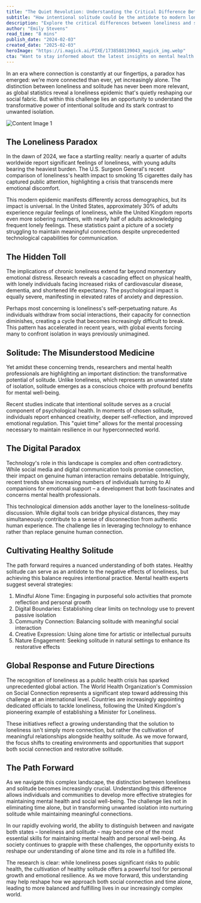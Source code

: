 ```yaml
---
title: "The Quiet Revolution: Understanding the Critical Difference Between Loneliness and Solitude in Our Hyperconnected World"
subtitle: "How intentional solitude could be the antidote to modern loneliness"
description: "Explore the critical differences between loneliness and solitude in our hyperconnected world and how intentional solitude can serve as a powerful antidote to modern loneliness."
author: "Emily Stevens"
read_time: "8 mins"
publish_date: "2024-02-03"
created_date: "2025-02-03"
heroImage: "https://i.magick.ai/PIXE/1738588139043_magick_img.webp"
cta: "Want to stay informed about the latest insights on mental health and social connection? Follow us on LinkedIn for more thought-provoking articles and join a community dedicated to understanding the complexities of modern well-being."
---
```


In an era where connection is constantly at our fingertips, a paradox has emerged: we're more connected than ever, yet increasingly alone. The distinction between loneliness and solitude has never been more relevant, as global statistics reveal a loneliness epidemic that's quietly reshaping our social fabric. But within this challenge lies an opportunity to understand the transformative power of intentional solitude and its stark contrast to unwanted isolation.

![Content Image 1](https://i.magick.ai/PIXE/1738588139047_magick_img.webp)

## The Loneliness Paradox

In the dawn of 2024, we face a startling reality: nearly a quarter of adults worldwide report significant feelings of loneliness, with young adults bearing the heaviest burden. The U.S. Surgeon General's recent comparison of loneliness's health impact to smoking 15 cigarettes daily has captured public attention, highlighting a crisis that transcends mere emotional discomfort.

This modern epidemic manifests differently across demographics, but its impact is universal. In the United States, approximately 30% of adults experience regular feelings of loneliness, while the United Kingdom reports even more sobering numbers, with nearly half of adults acknowledging frequent lonely feelings. These statistics paint a picture of a society struggling to maintain meaningful connections despite unprecedented technological capabilities for communication.

## The Hidden Toll

The implications of chronic loneliness extend far beyond momentary emotional distress. Research reveals a cascading effect on physical health, with lonely individuals facing increased risks of cardiovascular disease, dementia, and shortened life expectancy. The psychological impact is equally severe, manifesting in elevated rates of anxiety and depression.

Perhaps most concerning is loneliness's self-perpetuating nature. As individuals withdraw from social interactions, their capacity for connection diminishes, creating a cycle that becomes increasingly difficult to break. This pattern has accelerated in recent years, with global events forcing many to confront isolation in ways previously unimagined.

## Solitude: The Misunderstood Medicine

Yet amidst these concerning trends, researchers and mental health professionals are highlighting an important distinction: the transformative potential of solitude. Unlike loneliness, which represents an unwanted state of isolation, solitude emerges as a conscious choice with profound benefits for mental well-being.

Recent studies indicate that intentional solitude serves as a crucial component of psychological health. In moments of chosen solitude, individuals report enhanced creativity, deeper self-reflection, and improved emotional regulation. This "quiet time" allows for the mental processing necessary to maintain resilience in our hyperconnected world.

## The Digital Paradox

Technology's role in this landscape is complex and often contradictory. While social media and digital communication tools promise connection, their impact on genuine human interaction remains debatable. Intriguingly, recent trends show increasing numbers of individuals turning to AI companions for emotional support – a development that both fascinates and concerns mental health professionals.

This technological dimension adds another layer to the loneliness-solitude discussion. While digital tools can bridge physical distances, they may simultaneously contribute to a sense of disconnection from authentic human experience. The challenge lies in leveraging technology to enhance rather than replace genuine human connection.

## Cultivating Healthy Solitude

The path forward requires a nuanced understanding of both states. Healthy solitude can serve as an antidote to the negative effects of loneliness, but achieving this balance requires intentional practice. Mental health experts suggest several strategies:

1. Mindful Alone Time: Engaging in purposeful solo activities that promote reflection and personal growth
2. Digital Boundaries: Establishing clear limits on technology use to prevent passive isolation
3. Community Connection: Balancing solitude with meaningful social interaction
4. Creative Expression: Using alone time for artistic or intellectual pursuits
5. Nature Engagement: Seeking solitude in natural settings to enhance its restorative effects

## Global Response and Future Directions

The recognition of loneliness as a public health crisis has sparked unprecedented global action. The World Health Organization's Commission on Social Connection represents a significant step toward addressing this challenge at an international level. Countries are increasingly appointing dedicated officials to tackle loneliness, following the United Kingdom's pioneering example of establishing a Minister for Loneliness.

These initiatives reflect a growing understanding that the solution to loneliness isn't simply more connection, but rather the cultivation of meaningful relationships alongside healthy solitude. As we move forward, the focus shifts to creating environments and opportunities that support both social connection and restorative solitude.

## The Path Forward

As we navigate this complex landscape, the distinction between loneliness and solitude becomes increasingly crucial. Understanding this difference allows individuals and communities to develop more effective strategies for maintaining mental health and social well-being. The challenge lies not in eliminating time alone, but in transforming unwanted isolation into nurturing solitude while maintaining meaningful connections.

In our rapidly evolving world, the ability to distinguish between and navigate both states – loneliness and solitude – may become one of the most essential skills for maintaining mental health and personal well-being. As society continues to grapple with these challenges, the opportunity exists to reshape our understanding of alone time and its role in a fulfilled life.

The research is clear: while loneliness poses significant risks to public health, the cultivation of healthy solitude offers a powerful tool for personal growth and emotional resilience. As we move forward, this understanding may help reshape how we approach both social connection and time alone, leading to more balanced and fulfilling lives in our increasingly complex world.